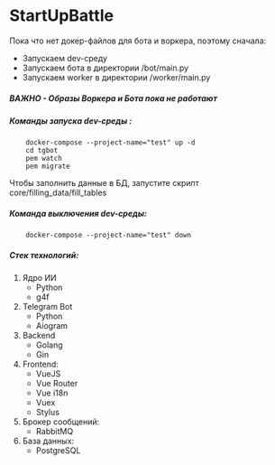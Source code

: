 # StartUpBattle

Пока что нет докер-файлов для бота и воркера, поэтому сначала:
+ Запускаем dev-среду
+ Запускаем бота в директории /bot/main.py
+ Запускаем worker в директории /worker/main.py


##### ВАЖНО - Образы Воркера и Бота пока не работают


##### Команды запуска dev-среды :
```
    docker-compose --project-name="test" up -d
    cd tgbot
    pem watch
    pem migrate
```

Чтобы заполнить данные в БД, запустите скрипт core/filling_data/fill_tables

##### Команда выключения dev-среды:
```
    docker-compose --project-name="test" down
```

##### Стек технологий:

1. Ядро ИИ
    - Python
    - g4f
2. Telegram Bot
    - Python
    - Aiogram
3. Backend
    - Golang
    - Gin
4. Frontend:
    - VueJS
    - Vue Router
    - Vue i18n
    - Vuex
    - Stylus
5. Брокер сообщений:
    - RabbitMQ
6. База данных:
    - PostgreSQL